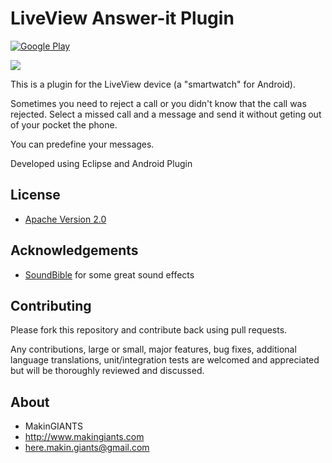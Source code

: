 # LiveView Answer-it Plugin 
[![Google Play](http://developer.android.com/images/brand/en_generic_rgb_wo_45.png)](https://play.google.com/store/apps/details?id=com.makingiants.answerit)

<a href="https://play.google.com/store/apps/details?id=com.makingiants.answerit" alt="Download from Google Play">
  <img src="  http://www.4shared.com/photo/2bdd7tZq/answer_it_banner.html">
</a>

This is a plugin for the LiveView device
(a "smartwatch" for Android).

Sometimes you need to reject a call or you didn't know
that the call was rejected. Select a missed call and a 
message and send it without geting out of your pocket 
the phone.

You can predefine your messages.

Developed using Eclipse and Android Plugin


## License

* [Apache Version 2.0](http://www.apache.org/licenses/LICENSE-2.0.html)


## Acknowledgements

* [SoundBible](http://soundbible.com/) for some great sound effects


## Contributing

Please fork this repository and contribute back using pull requests.

Any contributions, large or small, major features, bug fixes, additional
language translations, unit/integration tests are welcomed and appreciated
but will be thoroughly reviewed and discussed.


## About
	
+ MakinGIANTS
+ http://www.makingiants.com
+ here.makin.giants@gmail.com